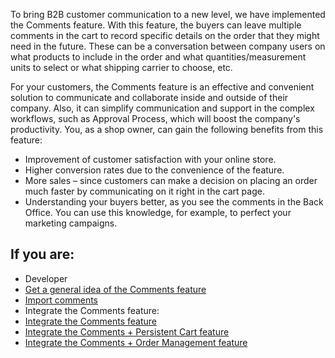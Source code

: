 To bring B2B customer communication to a new level, we have implemented the Comments feature. With this feature, the buyers can leave multiple comments in the cart to record specific details on the order that they might need in the future. These can be a conversation between company users on what products to include in the order and what quantities/measurement units to select or what shipping carrier to choose, etc.

For your customers, the Comments feature is an effective and convenient solution to communicate and collaborate inside and outside of their company. Also, it can simplify communication and support in the complex workflows, such as Approval Process, which will boost the company's productivity. You, as a shop owner, can gain the following benefits from this feature:

* Improvement of customer satisfaction with your online store.
* Higher conversion rates due to the convenience of the feature.
* More sales – since customers can make a decision on placing an order much faster by communicating on it right in the cart page.
* Understanding your buyers better, as you see the comments in the Back Office. You can use this knowledge, for example, to perfect your marketing campaigns.

## If you are:

<div class="mr-container">
    <div class="mr-list-container">
        <!-- col1 -->
        <div class="mr-col">
            <ul class="mr-list mr-list-green">
                <li class="mr-title">Developer</li>
                <li><a href="https://documentation.spryker.com/docs/comments-feature-overview" class="mr-link">Get a general idea of the Comments feature</a></li>
                <li><a href="https://documentation.spryker.com/docs/file-details-commentcsv" class="mr-link">Import comments</a></li>
                <li>Integrate the Comments feature:</li>
                <li><a href="https://documentation.spryker.com/docs/comments-feature-integration" class="mr-link">Integrate the Comments feature</a></li>
                <li><a href="https://documentation.spryker.com/docs/comments-persistent-cart-feature-integration" class="mr-link">Integrate the Comments + Persistent Cart feature</a></li>
                <li><a href="https://documentation.spryker.com/docs/comments-order-management-feature-integration" class="mr-link">Integrate the Comments + Order Management feature</a></li>
            </ul>
        </div>
    </div>
</div>